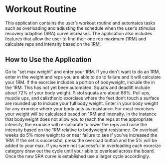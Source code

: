 # Workout Routine
This application contains the user’s workout routine and automates tasks such as overloading and adjusting the schedule when the user’s stimulus recovery adaption (SRA) curve increases. The application also includes features that allow the user to find their one rep maximum (1RM) and calculate reps and intensity based on the 1RM.
## How to Use the Application
Go to "set max weight" and enter your 1RM. If you don't want to do an 1RM, enter in the weight and reps you are able to do to failure and it will calculate your 1RM. If the exorcise includes a portion of bodyweight, include the in the 1RM. This has not yet been automated. Squats and deadlift include about 72% of your body weight. Pistol squats are about 86%. Pull ups, muscle ups, and calisthenic exorcises where the feet don’t touch a surface are rounded up to include your full body weight.  Enter in your body weight for any exorcise where your body acts as resistance. For most exorcises your weight will be calculated based on 1RM and intensity. In the instance that bodyweight does not allow you to reach the reps at the appropriate intensity, the exorcise will re-calibrate to lower the reps and raise the intensity based on the 1RM relative to bodyweight resistance.
On overload weeks do 5% more weight to or near failure to see if you’ve increased the 1RM. If the set is successful, press the overload button and the 5% will be added to your max. If you were not successful in overloading each exorcize category draw out the cycle until your able to overload across the board. Once the new SRA curve is established use a larger cycle accordingly.
